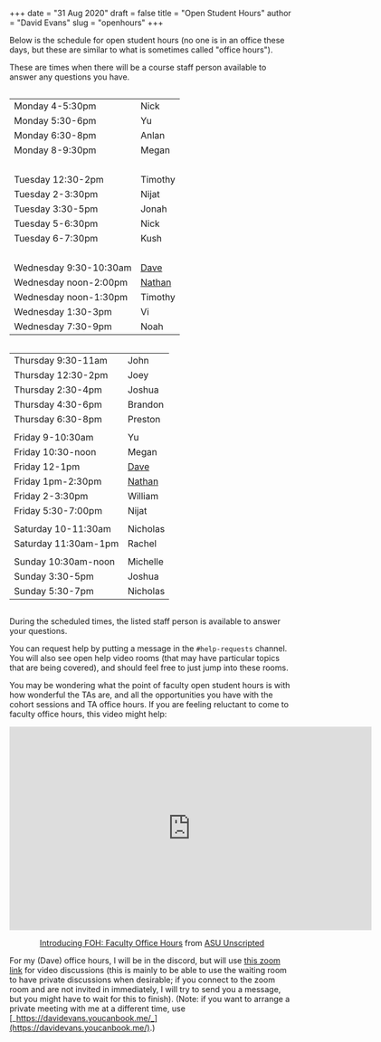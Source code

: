 +++
date = "31 Aug 2020"
draft = false
title = "Open Student Hours"
author = "David Evans"
slug = "openhours"
+++

Below is the schedule for open student hours (no one is in an office
these days, but these are similar to what is sometimes called "office
hours").

These are times when there will be a course staff person available to
answer any questions you have. 

<div class="row">
    <div class="column small-12 medium-6">
    
<table>
<tr><td>	Monday	4-5:30pm	</td><td>	Nick	</td></tr>
<tr><td>	Monday	5:30-6pm	</td><td>	Yu	</td></tr>
<tr><td>	Monday	6:30-8pm	</td><td>	Anlan	</td></tr>
<tr><td>	Monday	8-9:30pm	</td><td>	Megan	</td></tr>
<tr><td colspan=2>&nbsp;</td></tr>					
<tr><td>	Tuesday	12:30-2pm	</td><td>	Timothy	</td></tr>
<tr><td>	Tuesday	2-3:30pm	</td><td>	Nijat	</td></tr>
<tr><td>	Tuesday	3:30-5pm	</td><td>	Jonah	</td></tr>
<tr><td>	Tuesday	5-6:30pm	</td><td>	Nick	</td></tr>
<tr><td>	Tuesday	6-7:30pm	</td><td>	Kush	</td></tr>
<tr><td colspan=2>&nbsp;</td></tr>					
<tr><td>	Wednesday	9:30-10:30am	</td><td>	<a href=https://virginia.zoom.us/s/2024003839>Dave</a>	</td></tr>
<tr><td>	Wednesday	noon-2:00pm	</td><td>	<a href=https://virginia.zoom.us/my/profnateb>Nathan</a>	</td></tr>
<tr><td>	Wednesday	noon-1:30pm	</td><td>	Timothy	</td></tr>
<tr><td>	Wednesday	1:30-3pm	</td><td>	Vi	</td></tr>
<tr><td>	Wednesday	7:30-9pm	</td><td>	Noah	</td></tr>
</table>
</div>
    <div class="column small-12 medium-6">
    <table>
<tr><td>	Thursday	9:30-11am	</td><td>	John	</td></tr>
<tr><td>	Thursday	12:30-2pm	</td><td>	Joey	</td></tr>
<tr><td>	Thursday	2:30-4pm	</td><td>	Joshua	</td></tr>
<tr><td>	Thursday	4:30-6pm	</td><td>	Brandon	</td></tr>
<tr><td>	Thursday	6:30-8pm	</td><td>	Preston	</td></tr>
<tr><td colspan=2></td></tr>					
<tr><td>	Friday	9-10:30am	</td><td>	Yu	</td></tr>
<tr><td>	Friday	10:30-noon	</td><td>	Megan	</td></tr>
<tr><td>	Friday	12-1pm	</td><td>	<a href=https://virginia.zoom.us/s/2024003839>Dave</a>	</td></tr>
<tr><td>	Friday	1pm-2:30pm	</td><td>	<a href=https://virginia.zoom.us/my/profnateb>Nathan</a>	</td></tr>
<tr><td>	Friday	2-3:30pm	</td><td>	William	</td></tr>
<tr><td>	Friday	5:30-7:00pm	</td><td>	Nijat	</td></tr>
<tr><td colspan=2></td></tr>					
<tr><td>	Saturday	10-11:30am	</td><td>	Nicholas	</td></tr>
<tr><td>	Saturday	11:30am-1pm	</td><td>	Rachel	</td></tr>
<tr><td colspan=2></td></tr>					
<tr><td>	Sunday	10:30am-noon	</td><td>	Michelle	</td></tr>
<tr><td>	Sunday	3:30-5pm	</td><td>	Joshua	</td></tr>
<tr><td>	Sunday	5:30-7pm	</td><td>	Nicholas	</td></tr>
</table>
</div>
</div>

During the scheduled times, the listed staff person is available to
answer your questions.

You can request help by putting a message in the `#help-requests`
channel. You will also see open help video rooms (that may have
particular topics that are being covered), and should feel free to
just jump into these rooms.

You may be wondering what the point of faculty open student hours is
with how wonderful the TAs are, and all the opportunities you have
with the cohort sessions and TA office hours.  If you are feeling
reluctant to come to faculty office hours, this video might help:

<center>
<iframe src="https://player.vimeo.com/video/145546541" width="640" height="360" frameborder="0" allow="autoplay; fullscreen" allowfullscreen></iframe>
<p><a href="https://vimeo.com/145546541">Introducing FOH: Faculty Office Hours</a> from <a href="https://vimeo.com/asuunscripted">ASU Unscripted</a></p>
</center>

For my (Dave) office hours, I will be in the discord, but will use
[this zoom link](https://virginia.zoom.us/s/2024003839) for video
discussions (this is mainly to be able to use the waiting room to have
private discussions when desirable; if you connect to the zoom room
and are not invited in immediately, I will try to send you a message,
but you might have to wait for this to finish).  (Note: if you want to
arrange a private meeting with me at a different time, use [_https://davidevans.youcanbook.me/_](https://davidevans.youcanbook.me/).)




